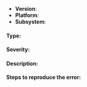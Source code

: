 <!--
Thank you for reporting an issue.

This issue tracker is for bugs and issues found within the JavaScript implementation of libp2p.
If you require more general support please file an issue on our discuss forum. https://discuss.ipfs.io/

Please fill in as much of the template below as you're able.

Version: package.json version or the commit you have installed.
Platform: output of `uname -a` (UNIX), or version and 32 or 64-bit (Windows). If using in a Browser, please share the browser version as well.
Subsystem: if known, please specify affected core module name (e.g Transports, SECIO, etc).

If possible, please provide code that demonstrates the problem, keeping it as
simple and free of external dependencies as you are able.
-->

- **Version**:
- **Platform**:
- **Subsystem**:

<!-- Bug, Feature, Question, Enhancement, Etc -->
#### Type:

<!-- 
One of following:
  Critical - System crash, application panic.
  High - The main functionality of the application does not work, API breakage, repo format breakage, etc.
  Medium - A non-essential functionality does not work, performance issues, etc.
  Low - An optional functionality does not work.
  Very Low - Translation or documentation mistake. Something that won't give anyone a bad day.
-->
#### Severity:

#### Description:

#### Steps to reproduce the error:

<!--
This is for you! Please read, and then delete this text before posting it.
The js-libp2p issues are only for bug reports and directly actionable features.

Read https://github.com/ipfs/community/blob/master/CONTRIBUTING.md#reporting-issues if your issue doesn't fit either of those categories.
-->
